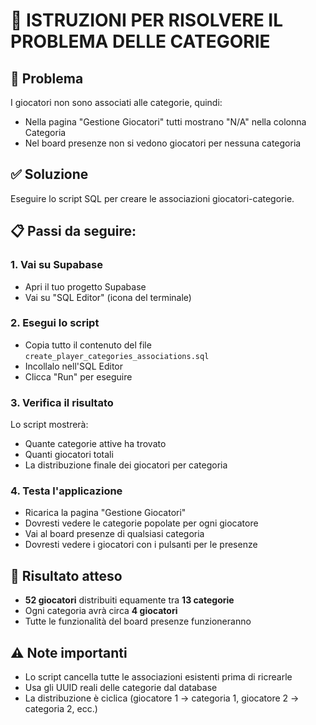 # 🔧 ISTRUZIONI PER RISOLVERE IL PROBLEMA DELLE CATEGORIE

## 🎯 Problema
I giocatori non sono associati alle categorie, quindi:
- Nella pagina "Gestione Giocatori" tutti mostrano "N/A" nella colonna Categoria
- Nel board presenze non si vedono giocatori per nessuna categoria

## ✅ Soluzione
Eseguire lo script SQL per creare le associazioni giocatori-categorie.

## 📋 Passi da seguire:

### 1. Vai su Supabase
- Apri il tuo progetto Supabase
- Vai su "SQL Editor" (icona del terminale)

### 2. Esegui lo script
- Copia tutto il contenuto del file `create_player_categories_associations.sql`
- Incollalo nell'SQL Editor
- Clicca "Run" per eseguire

### 3. Verifica il risultato
Lo script mostrerà:
- Quante categorie attive ha trovato
- Quanti giocatori totali
- La distribuzione finale dei giocatori per categoria

### 4. Testa l'applicazione
- Ricarica la pagina "Gestione Giocatori"
- Dovresti vedere le categorie popolate per ogni giocatore
- Vai al board presenze di qualsiasi categoria
- Dovresti vedere i giocatori con i pulsanti per le presenze

## 🎉 Risultato atteso
- **52 giocatori** distribuiti equamente tra **13 categorie**
- Ogni categoria avrà circa **4 giocatori**
- Tutte le funzionalità del board presenze funzioneranno

## ⚠️ Note importanti
- Lo script cancella tutte le associazioni esistenti prima di ricrearle
- Usa gli UUID reali delle categorie dal database
- La distribuzione è ciclica (giocatore 1 → categoria 1, giocatore 2 → categoria 2, ecc.)











